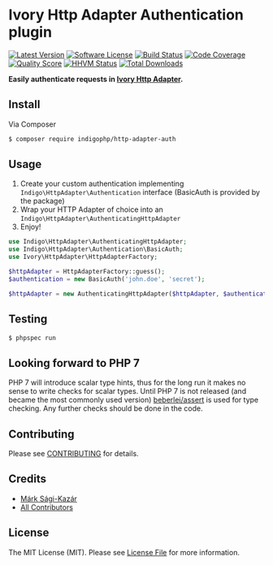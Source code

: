 # Ivory Http Adapter Authentication plugin

[![Latest Version](https://img.shields.io/github/release/indigophp/http-adapter-auth.svg?style=flat-square)](https://github.com/indigophp/http-adapter-auth/releases)
[![Software License](https://img.shields.io/badge/license-MIT-brightgreen.svg?style=flat-square)](LICENSE)
[![Build Status](https://img.shields.io/travis/indigophp/http-adapter-auth.svg?style=flat-square)](https://travis-ci.org/indigophp/http-adapter-auth)
[![Code Coverage](https://img.shields.io/scrutinizer/coverage/g/indigophp/http-adapter-auth.svg?style=flat-square)](https://scrutinizer-ci.com/g/indigophp/http-adapter-auth)
[![Quality Score](https://img.shields.io/scrutinizer/g/indigophp/http-adapter-auth.svg?style=flat-square)](https://scrutinizer-ci.com/g/indigophp/http-adapter-auth)
[![HHVM Status](https://img.shields.io/hhvm/indigophp/http-adapter-auth.svg?style=flat-square)](http://hhvm.h4cc.de/package/indigophp/http-adapter-auth)
[![Total Downloads](https://img.shields.io/packagist/dt/indigophp/http-adapter-auth.svg?style=flat-square)](https://packagist.org/packages/indigophp/http-adapter-auth)

**Easily authenticate requests in [Ivory Http Adapter](https://github.com/egeloen/ivory-http-adapter).**


## Install

Via Composer

``` bash
$ composer require indigophp/http-adapter-auth
```


## Usage

1. Create your custom authentication implementing `Indigo\HttpAdapter\Authentication` interface (BasicAuth is provided by the package)
2. Wrap your HTTP Adapter of choice into an `Indigo\HttpAdapter\AuthenticatingHttpAdapter`
3. Enjoy!


``` php
use Indigo\HttpAdapter\AuthenticatingHttpAdapter;
use Indigo\HttpAdapter\Authentication\BasicAuth;
use Ivory\HttpAdapter\HttpAdapterFactory;

$httpAdapter = HttpAdapterFactory::guess();
$authentication = new BasicAuth('john.doe', 'secret');

$httpAdapter = new AuthenticatingHttpAdapter($httpAdapter, $authentication);
```


## Testing

``` bash
$ phpspec run
```


## Looking forward to PHP 7

PHP 7 will introduce scalar type hints, thus for the long run it makes no sense to write checks for scalar types. Until PHP 7 is not released (and became the most commonly used version) [beberlei/assert](https://github.com/beberlei/assert/) is used for type checking. Any further checks should be done in the code.


## Contributing

Please see [CONTRIBUTING](CONTRIBUTING.md) for details.


## Credits

- [Márk Sági-Kazár](https://github.com/sagikazarmark)
- [All Contributors](https://github.com/indigophp/http-adapter-auth/contributors)


## License

The MIT License (MIT). Please see [License File](LICENSE) for more information.
